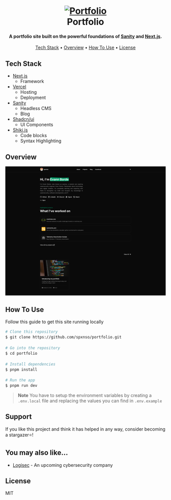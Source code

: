 <h1 align="center">
  <br>
  <a href="https://spxnso.dev"><img src="https://avatars.githubusercontent.com/u/146754550?v=4" alt="Portfolio" width="200"></a>
  <br>
  Portfolio
  <br>
</h1>

<h4 align="center">A portfolio site built on the powerful foundations of <a href="https://sanity.io" target="_blank">Sanity</a> and <a href="https://nextjs.org" target="_blank">Next.js</a>.</h4>

<p align="center">
  <a href="#tech-stack">Tech Stack</a> •
  <a href="#overview">Overview</a> •
  <a href="#how-to-use">How To Use</a> •
  <a href="#license">License</a>
</p>

## Tech Stack

- [Next.js](https://nextjs.org)
  - Framework
- [Vercel](https://vercel.com)
  - Hosting
  - Deployment
- [Sanity](https://sanity.io)
  - Headless CMS
  - Blog
- [Shadcn/ui](https://ui.shadcn.com)
  - UI Components
- [Shiki.js](https://shiki.style)
  - Code blocks
  - Syntax Highlighting

## Overview

![screenshot](./public/assets/site-preview.png)

## How To Use

Follow this guide to get this site running locally

```bash
# Clone this repository
$ git clone https://github.com/spxnso/portfolio.git

# Go into the repository
$ cd portfolio

# Install dependencies
$ pnpm install

# Run the app
$ pnpm run dev
```

> **Note**
> You have to setup the environment variables by creating a `.env.local` file and replacing the values you can find in `.env.example`

## Support

If you like this project and think it has helped in any way, consider becoming a stargazer⭐!

## You may also like...

- [Logisec](https://logisec.net) - An upcoming cybersecurity company

## License

MIT
